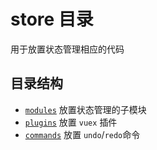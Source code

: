 # store 目录
用于放置状态管理相应的代码

## 目录结构
- [`modules`](./modules) 放置状态管理的子模块
- [`plugins`](./plugins) 放置 `vuex` 插件
- [`commands`](./commands) 放置 `undo`/`redo`命令